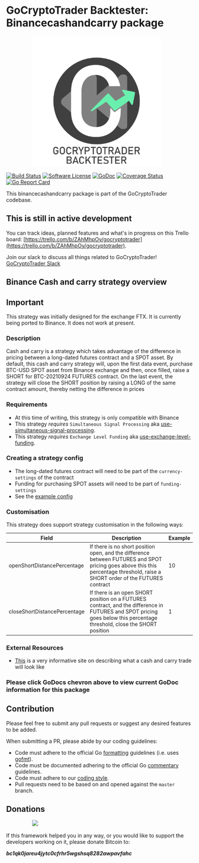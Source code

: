 # GoCryptoTrader Backtester: Binancecashandcarry package

<img src="/backtester/common/backtester.png?raw=true" width="350px" height="350px" hspace="70">


[![Build Status](https://github.com/thrasher-corp/gocryptotrader/actions/workflows/tests.yml/badge.svg?branch=master)](https://github.com/thrasher-corp/gocryptotrader/actions/workflows/tests.yml)
[![Software License](https://img.shields.io/badge/License-MIT-orange.svg?style=flat-square)](https://github.com/thrasher-corp/gocryptotrader/blob/master/LICENSE)
[![GoDoc](https://godoc.org/github.com/thrasher-corp/gocryptotrader?status.svg)](https://godoc.org/github.com/thrasher-corp/gocryptotrader/backtester/eventhandlers/strategies/binancecashandcarry)
[![Coverage Status](http://codecov.io/github/thrasher-corp/gocryptotrader/coverage.svg?branch=master)](http://codecov.io/github/thrasher-corp/gocryptotrader?branch=master)
[![Go Report Card](https://goreportcard.com/badge/github.com/thrasher-corp/gocryptotrader)](https://goreportcard.com/report/github.com/thrasher-corp/gocryptotrader)


This binancecashandcarry package is part of the GoCryptoTrader codebase.

## This is still in active development

You can track ideas, planned features and what's in progress on this Trello board: [https://trello.com/b/ZAhMhpOy/gocryptotrader](https://trello.com/b/ZAhMhpOy/gocryptotrader).

Join our slack to discuss all things related to GoCryptoTrader! [GoCryptoTrader Slack](https://join.slack.com/t/gocryptotrader/shared_invite/enQtNTQ5NDAxMjA2Mjc5LTc5ZDE1ZTNiOGM3ZGMyMmY1NTAxYWZhODE0MWM5N2JlZDk1NDU0YTViYzk4NTk3OTRiMDQzNGQ1YTc4YmRlMTk)

## Binance Cash and carry strategy overview

## Important
This strategy was initially designed for the exchange FTX. It is currently being ported to Binance. It does not work at present.

### Description
Cash and carry is a strategy which takes advantage of the difference in pricing between a long-dated futures contract and a SPOT asset.
By default, this cash and carry strategy will, upon the first data event, purchase BTC-USD SPOT asset from Binance exchange and then, once filled, raise a SHORT for BTC-20210924 FUTURES contract.
On the last event, the strategy will close the SHORT position by raising a LONG of the same contract amount, thereby netting the difference in prices

### Requirements
- At this time of writing, this strategy is only compatible with Binance
- This strategy *requires* `Simultaneous Signal Processing` aka [use-simultaneous-signal-processing](/backtester/config/README.md).
- This strategy *requires* `Exchange Level Funding` aka [use-exchange-level-funding](/backtester/config/README.md).

### Creating a strategy config
- The long-dated futures contract will need to be part of the `currency-settings` of the contract
- Funding for purchasing SPOT assets will need to be part of `funding-settings`
- See the [example config](./config/strategyexamples/binance-cash-carry.strat)

### Customisation
This strategy does support strategy customisation in the following ways:

| Field | Description |  Example |
| --- | ------- | --- |
| openShortDistancePercentage | If there is no short position open, and the difference between FUTURES and SPOT pricing goes above this this percentage threshold, raise a SHORT order of the FUTURES contract | 10 |
| closeShortDistancePercentage | If there is an open SHORT position on a FUTURES contract, and the difference in FUTURES and SPOT pricing goes below this percentage threshold, close the SHORT position | 1 |

### External Resources
- [This](https://ftxcashandcarry.com/) is a very informative site on describing what a cash and carry trade will look like

### Please click GoDocs chevron above to view current GoDoc information for this package

## Contribution

Please feel free to submit any pull requests or suggest any desired features to be added.

When submitting a PR, please abide by our coding guidelines:

+ Code must adhere to the official Go [formatting](https://golang.org/doc/effective_go.html#formatting) guidelines (i.e. uses [gofmt](https://golang.org/cmd/gofmt/)).
+ Code must be documented adhering to the official Go [commentary](https://golang.org/doc/effective_go.html#commentary) guidelines.
+ Code must adhere to our [coding style](https://github.com/thrasher-corp/gocryptotrader/blob/master/doc/coding_style.md).
+ Pull requests need to be based on and opened against the `master` branch.

## Donations

<img src="https://github.com/thrasher-corp/gocryptotrader/blob/master/web/src/assets/donate.png?raw=true" hspace="70">

If this framework helped you in any way, or you would like to support the developers working on it, please donate Bitcoin to:

***bc1qk0jareu4jytc0cfrhr5wgshsq8282awpavfahc***
